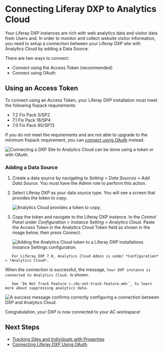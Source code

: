 # Connecting Liferay DXP to Analytics Cloud

Your Liferay DXP instances are rich with web analytics data and visitor data from Users and. In order to monitor and collect website visitor information, you need to setup a connection between your Liferay DXP site with Analytics Cloud by adding a Data Source.

There are two ways to connect:

* Connect using the Access Token (recommended)
* Connect using OAuth

## Using an Access Token

To connect using an Access Token, your Liferay DXP installation must meet the following fixpack requirements:

* 7.2 Fix Pack 5/SP2
* 7.1 Fix Pack 18/SP4
* 7.0 Fix Pack 90/SP13

If you do not meet the requirements and are not able to upgrade to the minimum fixpack requirement, you can [connect using OAuth](./connecting-liferay-dxp-using-oauth.md) instead.

![Connecting a DXP Site to Analytics Cloud can be done using a token or with OAuth.](connecting-liferay-dxp-to-analytics-cloud/images/01.png)

### Adding a Data Source

1. Create a data source by navigating to *Setting* > *Data Sources* > *Add Data Source*. You must have the Admin role to perform this action.

1. Select Liferay DXP as your data source type. You will see a screen that provides the token to copy.

      ![Analytics Cloud provides a token to copy.](connecting-liferay-dxp-to-analytics-cloud/images/02.png)

1. Copy the token and navigate to the Liferay DXP instance. In the *Control Panel* under *Configuration* > *Instance Setting* > *Analytics Cloud*. Paste the Access Token in the Analytics Cloud Token field as shown in the image below, then press Connect.

      ![Adding the Analytics Cloud token to a Liferay DXP installations Instance Settings configuration.](connecting-liferay-dxp-to-analytics-cloud/images/03.png)

```note::
   For Liferay DXP 7.0, Analytics Cloud Admin is under *Configuration* > *Analytics Cloud*.
```

When the connection is successful, the message, `Your DXP instance is connected to Analytics Cloud.` is shown.

```note::
   See `Do Not Track Feature <./do-not-track-feature.md>`_ to learn more about suppressing analytics data.
```

![A success message confirms correctly configuring a connection between DXP and Analytics Cloud.](connecting-liferay-dxp-to-analytics-cloud/images/04.png)

Congratulation, your DXP is now connected to your AC workspace!

## Next Steps

* [Tracking Sites and Individuals with Properties](./tracking-sites-and-individuals-using-properties.md)
* [Connecting Liferay DXP Using OAuth](./connecting-liferay-dxp-using-oauth.md)
